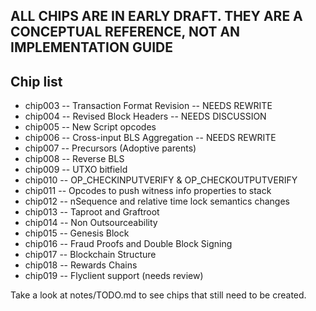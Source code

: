 ## ALL CHIPS ARE IN EARLY DRAFT. THEY ARE A CONCEPTUAL REFERENCE, NOT AN IMPLEMENTATION GUIDE

## Chip list

* chip003 -- Transaction Format Revision      -- NEEDS REWRITE
* chip004 -- Revised Block Headers            -- NEEDS DISCUSSION
* chip005 -- New Script opcodes
* chip006 -- Cross-input BLS Aggregation      -- NEEDS REWRITE
* chip007 -- Precursors (Adoptive parents)
* chip008 -- Reverse BLS
* chip009 -- UTXO bitfield
* chip010 -- OP_CHECKINPUTVERIFY & OP_CHECKOUTPUTVERIFY
* chip011 -- Opcodes to push witness info properties to stack
* chip012 -- nSequence and relative time lock semantics changes
* chip013 -- Taproot and Graftroot
* chip014 -- Non Outsourceability
* chip015 -- Genesis Block
* chip016 -- Fraud Proofs and Double Block Signing
* chip017 -- Blockchain Structure
* chip018 -- Rewards Chains
* chip019 -- Flyclient support (needs review)

Take a look at notes/TODO.md to see chips that still need to be created.

